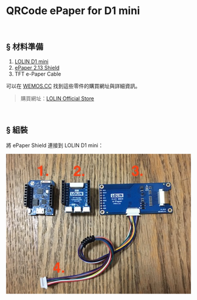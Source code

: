 # QRCode ePaper for D1 mini

<br>

## § 材料準備

1. [LOLIN D1 mini](https://wiki.wemos.cc/products:d32:d32_pro)
2. [ePaper 2.13 Shield](https://wiki.wemos.cc/products:d1_mini_shields:epd_2.13_shield)
3. TFT e-Paper Cable

可以在 [WEMOS.CC](https://www.wemos.cc/) 找到這些零件的購買網址與詳細資訊。

> 購買網址：[LOLIN Official Store](https://lolin.aliexpress.com/store/1331105)

<br>


## § 組裝

將 ePaper Shield 連接到 LOLIN D1 mini：

![連接 ePaper Shield](imgs/img1.jpg)

<br>